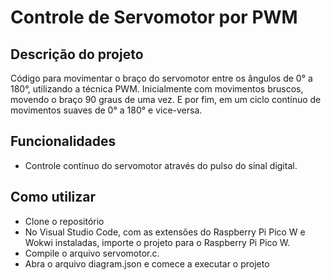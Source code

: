 # Controle de Servomotor por PWM

## Descrição do projeto
Código para movimentar o braço do servomotor entre os ângulos de 0° a 180°, utilizando a técnica PWM. Inicialmente com movimentos bruscos, movendo o braço 90 graus de uma vez. E por fim, em um ciclo contínuo de movimentos suaves de 0° a 180° e vice-versa.

## Funcionalidades
- Controle contínuo do servomotor através do pulso do sinal digital.

## Como utilizar
- Clone o repositório
- No Visual Studio Code, com as extensões do Raspberry Pi Pico W e Wokwi instaladas, importe o projeto para o Raspberry Pi Pico W.
- Compile o arquivo servomotor.c.
- Abra o arquivo diagram.json e comece a executar o projeto
